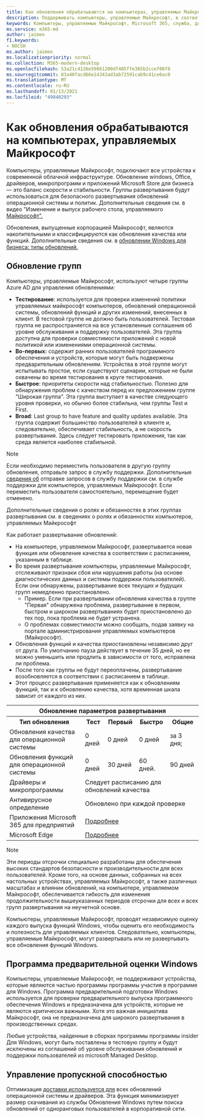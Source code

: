 ```yaml
---
title: Как обновления обрабатываются на компьютерах, управляемых Майкрософт
description: Поддерживать компьютеры, управляемые Майкрософт, в соответствии с данными, — это баланс скорости и стабильности.
keywords: Компьютеры, управляемые Майкрософт, Microsoft 365, служба, документация
ms.service: m365-md
author: jaimeo
f1.keywords:
- NOCSH
ms.author: jaimeo
ms.localizationpriority: normal
ms.collection: M365-modern-desktop
ms.openlocfilehash: 53a21c4126e59861200df405ffe365b2ccef08f8
ms.sourcegitcommit: 83a40facd66e14343ad3ab72591cab9c41ce6ac0
ms.translationtype: MT
ms.contentlocale: ru-RU
ms.lasthandoff: 01/13/2021
ms.locfileid: "49840293"
---
```

# <a name="how-updates-are-handled-in-microsoft-managed-desktop"></a>Как обновления обрабатываются на компьютерах, управляемых Майкрософт


<!--This topic is the target for a "Learn more" link in the Admin Portal (aka.ms/update-rings); do not delete.-->

<!--Update management -->

Компьютеры, управляемые Майкрософт, подключают все устройства к современной облачной инфраструктуре. Обновление windows, Office, драйверов, микропрограмм и приложений Microsoft Store для бизнеса — это баланс скорости и стабильности. Группы развертывания будут использоваться для безопасного развертывания обновлений операционной системы и политик. Дополнительные сведения см. в видео "Изменение и выпуск рабочего стола, управляемого [Майкрософт".](https://www.microsoft.com/videoplayer/embed/RE4mWqP)

Обновления, выпущенные корпорацией Майкрософт, являются накопительными и классифицируются как обновления качества или функций.
Дополнительные сведения см. в [обновлении Windows для бизнеса: типы обновлений.](https://docs.microsoft.com/windows/deployment/update/waas-manage-updates-wufb#update-types) 

## <a name="update-groups"></a>Обновление групп

Компьютеры, управляемые Майкрософт, используют четыре группы Azure AD для управления обновлениями:

- **Тестирование**: используется для проверки изменений политики управляемых майкрософт компьютеров, обновлений операционной системы, обновлений функций и других изменений, внесенных в клиент. В тестовой группе не должно быть пользователей. Тестовая группа не распространяется на все установленные соглашения об уровне обслуживания и поддержку пользователей. Эта группа доступна для проверки совместимости приложений с новой политикой или изменениями операционной системы.  
- **Во-первых:** содержит ранних пользователей программного обеспечения и устройств, которые могут быть подвержены предварительным обновлениям. Устройства в этой группе могут испытывать простои, если существуют сценарии, которые не были охвачены во время тестирования в круге тестирования.
- **Быстрое**: приоритеты скорости над стабильностью. Полезно для обнаружения проблем с качеством перед их предложением группе "Широкая группа". Эта группа выступает в качестве следующего уровня проверки, но обычно более стабильна, чем группы Test и First. 
- **Broad**: Last group to have feature and quality updates available. Эта группа содержит большинство пользователей в клиенте и, следовательно, обеспечивает стабильность, а не скорость развертывания. Здесь следует тестировать приложения, так как среда является наиболее стабильной. 

> [!NOTE]
> Если необходимо переместить пользователя в другую группу обновления, отправьте запрос в службу поддержки. Дополнительные [сведения об](support.md) отправке запросов в службу поддержки см. в службе поддержки для компьютеров, управляемых Майкрософт. Если переместить пользователя самостоятельно, перемещение будет отменено.

Дополнительные сведения о ролях и обязанностях в этих группах развертывания см. в сведениях о ролях и обязанностях компьютеров, управляемых Майкрософт [](../intro/roles-and-responsibilities.md)

Как работает развертывание обновлений:
- На компьютере, управляемом Майкрософт, развертывается новая функция или обновление качества в соответствии с расписанием, указанным в таблице.
- Во время развертывания компьютеры, управляемые Майкрософт, отслеживают признаки сбоя или нарушения работы (на основе диагностических данных и системы поддержки пользователей). Если они обнаружены, развертывание всех текущих и будущих групп немедленно приостановлено.
    - Пример. Если при развертывании обновления качества в группе "Первая" обнаружена проблема, развертывание в первом, быстром и широком развертываниях будет приостановлено до тех пор, пока проблема не будет устранена.
    - О проблемах совместимости можно сообщать, подав заявку на портале администрирования управляемых компьютеров (Майкрософт).
- Обновления функций и качества приостановлены независимо друг от друга. По умолчанию пауза действует в течение 35 дней, но ее можно уменьшить или продлить в зависимости от того, исправлена ли проблема.
- После того как группы не будут переоплачены, развертывание возобновляется в соответствии с расписанием в таблице.
- Этот процесс развертывания применяется как к обновлениям функций, так и к обновлению качества, хотя временная шкала зависит от каждого из них.




<table>
    <tr><th colspan="5">Обновление параметров развертывания</th></tr>
    <tr><th>Тип обновления</th><th>Тест</th><th>Первый</th><th>Быстро</th><th>Общие</th></tr>
    <tr><td>Обновления качества для операционной системы</td><td>0 дней</td><td>0 дней</td><td>0 дней</td><td>за 3 дня;</td></tr>
    <tr><td>Обновления функций для операционной системы</td><td>0 дней</td><td>30 дней</td><td>60 дней.</td><td>90 дней</td></tr>
    <tr><td>Драйверы и микропрограммы</td><td colspan="4">Следует расписанию для обновлений качества</td></tr>
    <tr><td>Антивирусное определение</td><td colspan="4">Обновлено при каждой проверке</td></tr>
    <tr><td>Приложения Microsoft 365 для предприятий</td><td colspan="4"><a href="https://docs.microsoft.com/microsoft-365/managed-desktop/get-started/m365-apps#updates-to-microsoft-365-apps">Подробнее</a></td></tr>
    <tr><td>Microsoft Edge</td><td colspan="4"><a href="https://docs.microsoft.com/microsoft-365/managed-desktop/get-started/edge-browser-app#updates-to-microsoft-edge">Подробнее</a></td></tr>
</table>

>[!NOTE]
>Эти периоды отсрочки специально разработаны для обеспечения высоких стандартов безопасности и производительности для всех пользователей. Кроме того, на основе данных, собранных на всех настольных устройствах, управляемых Майкрософт, а также различных масштабах и влиянии обновлений, на компьютере, управляемом Майкрософт, обеспечивается гибкость для изменения продолжительности вышеуказанных периодов отсрочки для всех и всех групп развертывания на неучетной основе.
>
>Компьютеры, управляемые Майкрософт, проводят независимую оценку каждого выпуска функций Windows, чтобы оценить его необходимость и полезность для управляемых клиентов. Следовательно, компьютеры, управляемые Майкрософт, могут развертывать или не развертывать все обновления функций Windows. 

## <a name="windows-insider-program"></a>Программа предварительной оценки Windows

Компьютеры, управляемые Майкрософт, не поддерживают устройства, которые являются частью программы программы участия в программе для Windows. Программа предварительной подготовки Windows используется для проверки предварительного выпуска программного обеспечения Windows и предназначена для устройств, которые не являются критически важными. Хотя это важная инициатива Майкрософт, она не предназначена для широкого развертывания в производственных средах. 

Любые устройства, найденные в сборках программы программы insider Для Windows, могут быть поставлены в тестовую группу и будут исключены из соглашений об уровне обслуживания обновлений и поддержки пользователей из microsoft Managed Desktop.

## <a name="bandwidth-management"></a>Управление пропускной способностью

Оптимизация [доставки используется для](https://docs.microsoft.com/windows/deployment/update/waas-delivery-optimization) всех обновлений операционной системы и драйверов. Эта функция минимизирует размер скачивания из службы Обновления Windows путем поиска обновлений от одноранговых пользователей в корпоративной сети.


